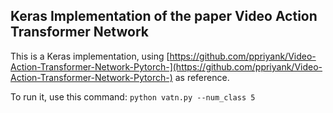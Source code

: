 

## Keras Implementation of the paper Video Action Transformer Network

This is a Keras implementation, using [https://github.com/ppriyank/Video-Action-Transformer-Network-Pytorch-](https://github.com/ppriyank/Video-Action-Transformer-Network-Pytorch-) as reference.

To run it, use this command: `python vatn.py --num_class 5`